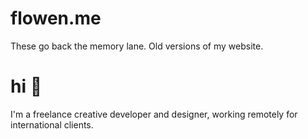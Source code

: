# flowen.me	
These go back the memory lane. Old versions of my website. 


# hi 👋
I'm a freelance creative developer and designer, working remotely for international clients. 
